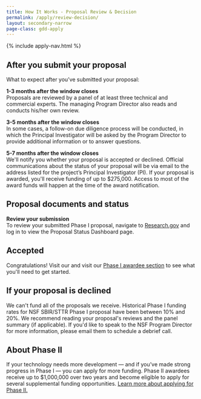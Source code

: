 ```yaml
---
title: How It Works - Proposal Review & Decision
permalink: /apply/review-decision/
layout: secondary-narrow
page-class: gdd-apply
---
```

<head>
  <script type="text/javascript">
setTimeout(function(){var a=document.createElement("script");
var b=document.getElementsByTagName("script")[0];
a.src=document.location.protocol+"//script.crazyegg.com/pages/scripts/0041/5508.js?"+Math.floor(new Date().getTime()/3600000);
a.async=true;a.type="text/javascript";b.parentNode.insertBefore(a,b)}, 1);
</script>
</head>

{% include apply-nav.html %}
<section class="usa-section full-bleed-bg">
  <h2>After you submit your proposal</h2>
  <p>What to expect after you’ve submitted your proposal:</p>
  <p><b>1-3 months after the window closes</b>
    <br>Proposals are reviewed by a panel of at least three technical and commercial experts. The managing Program Director also reads and conducts his/her own review.
  </p>
  <p><b>3-5 months after the window closes</b>
    <br>In some cases, a follow-on due diligence process will be conducted, in which the Principal Investigator will be asked by the Program Director to provide additional information or to answer questions.
  </p>
    <p><b>5-7 months after the window closes</b>
    <br>We'll notify you whether your proposal is accepted or declined.  Official communications about the status of your proposal will be via email to the address listed for the project’s Principal Investigator (PI).  If your proposal is awarded, you'll receive funding of up to $275,000.  Access to most of the award funds will happen at the time of the award notification.
  </p>
 </section>
<section class="usa-section full-bleed-bg--lightblue">
  <h2>Proposal documents and status</h2>
  <p><b>Review your submission</b>
    <br>To review your submitted Phase I proposal, navigate to <a href="https://identity.research.gov/sso/UI/Login?module=nsf&env=prvw&app=portal">Research.gov</a> and log in to view the Proposal Status Dashboard page. 
  </p>
  </section>
<section class="usa-section full-bleed-bg">
  <h2>Accepted</h2>
  <p>Congratulations! Visit our and visit our <a href="{{ site.baseurl }}/resources/awardees/phase-1/">Phase I awardee section</a> to see what you'll need to get started. </p>
</section>
<section class="usa-section full-bleed-bg--lightblue">
  <h2>If your proposal is declined</h2>
  <p>We can't fund all of the proposals we receive. Historical Phase I funding rates for NSF SBIR/STTR Phase I proposal have been between 10% and 20%. We recommend reading your proposal's reviews and the panel summary (if applicable). If you'd like to speak to the NSF Program Director for more information, please email them to schedule a debrief call.</p>
</section>
<section class="usa-section full-bleed-bg">
  <h2>About Phase II</h2>
  <p>If your technology needs more development — and if you’ve made strong progress in Phase I — you can apply for
    more funding. Phase II awardees receive up to $1,000,000 over two years and become eligible to apply for several supplemental funding opportunities.
    <a href="{{ site.baseurl }}/resources/awardees/phase-2/apply">Learn more about applying for Phase II. </a> 
  </p>
</section>
